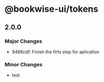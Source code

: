 # @bookwise-ui/tokens

## 2.0.0

### Major Changes

- 9486cdf: Finish the firts step for aplication

### Minor Changes

- test
